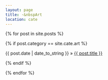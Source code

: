 ```yaml
---
layout: page
title: ·&nbspArt
location: cate
---
```


<div class="posts">
  {% for post in site.posts %}
  
  {% if post.category == site.cate.art %}
  <div class="post" style="margin: 0 0 1em 0;">
    <span class="post-date" style="display: initial;">{{ post.date | date_to_string }}</span>
	   »   
    <a class="post-title" href="{{ post.url }}">
        {{ post.title }}
    </a>

  </div>
  {% endif %}
  
  {% endfor %}
</div>
